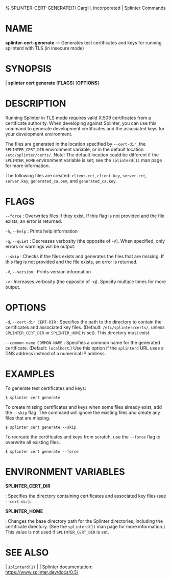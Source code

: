 % SPLINTER-CERT-GENERATE(1) Cargill, Incorporated | Splinter Commands
<!--
  Copyright 2018-2020 Cargill Incorporated
  Licensed under Creative Commons Attribution 4.0 International License
  https://creativecommons.org/licenses/by/4.0/
-->

NAME
====

**splinter-cert-generate** — Generates test certificates and keys for running
  splinterd with TLS (in insecure mode)

SYNOPSIS
========
| **splinter cert generate** \[**FLAGS**\] \[**OPTIONS**\]

DESCRIPTION
===========
Running Splinter in TLS mode requires valid X.509 certificates from a
certificate authority. When developing against Splinter, you can use this
command to generate development certificates and the associated keys for your
development environment.

The files are generated in the location specified by `--cert-dir`, the
`SPLINTER_CERT_DIR` environment variable, or in the default location
`/etc/splinter/certs/`. Note: The default location could be different if the
`SPLINTER_HOME` environment variable is set; see the `splinterd(1)` man page
for more information.

The following files are created: `client.crt`, `client.key`, `server.crt`,
`server.key`, `generated_ca.pem`, and `generated_ca.key`.

FLAGS
=====
`--force`
: Overwrites files if they exist. If this flag is not provided and the file
  exists, an error is returned.

`-h`, `--help`
: Prints help information

`-q`, `--quiet`
: Decreases verbosity (the opposite of -v). When specified, only errors or
  warnings will be output.

`--skip`
: Checks if the files exists and generates the files that are missing. If this
flag is not provided and the file exists, an error is returned.

`-V`, `--version`
: Prints version information

`-v`
: Increases verbosity (the opposite of -q). Specify multiple times for more
  output.

OPTIONS
=======
`-d`, `--cert-dir CERT-DIR`
: Specifies the path to the directory to contain the certificates and associated
  key files. (Default: `/etc/splinter/certs/`, unless `SPLINTER_CERT_DIR` or
  `SPLINTER_HOME` is set). This directory must exist.

`--common-name COMMON-NAME`
: Specifies a common name for the generated certificate. (Default: `localhost`.)
  Use this option if the `splinterd` URL uses a DNS address instead of a
  numerical IP address.

EXAMPLES
========
To generate test certificates and keys:

  `$ splinter cert generate`

To create missing certificates and keys when some files already exist, add the
`--skip` flag. The command will ignore the existing files and create any files
that are missing.

  `$ splinter cert generate --skip`

To recreate the certificates and keys from scratch, use the `--force` flag to
overwrite all existing files.

  `$ splinter cert generate --force`

ENVIRONMENT VARIABLES
=====================

**SPLINTER_CERT_DIR**

: Specifies the directory containing certificates and associated key files
  (see `--cert-dir`).

**SPLINTER_HOME**

: Changes the base directory path for the Splinter directories, including the
  certificate directory. (See the `splinterd(1)` man page for more information.)
  This value is not used if `SPLINTER_CERT_DIR` is set.

SEE ALSO
========
| `splinterd(1)`
|
| Splinter documentation: https://www.splinter.dev/docs/0.5/
